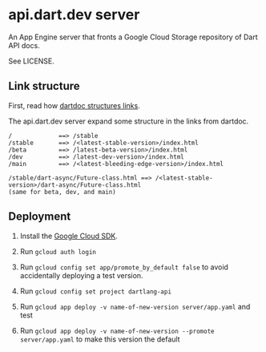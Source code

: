 # api.dart.dev server

An App Engine server that fronts a Google Cloud Storage
repository of Dart API docs.

See LICENSE.

## Link structure

First, read how
[dartdoc structures links](https://github.com/dart-lang/dartdoc/blob/master/README.md#link-structure).

The api.dart.dev server expand some structure in the links from dartdoc.

```
/             ==> /stable
/stable       ==> /<latest-stable-version>/index.html
/beta         ==> /latest-beta-version>/index.html
/dev          ==> /latest-dev-version>/index.html
/main         ==> /<latest-bleeding-edge-version>/index.html

/stable/dart-async/Future-class.html ==> /<latest-stable-version>/dart-async/Future-class.html
(same for beta, dev, and main)
```

## Deployment

1. Install the [Google Cloud SDK][gcloud].

1. Run `gcloud auth login`

1. Run `gcloud config set app/promote_by_default false` to avoid accidentally
   deploying a test version.

1. Run `gcloud config set project dartlang-api`

1. Run `gcloud app deploy -v name-of-new-version server/app.yaml` and test

1. Run `gcloud app deploy -v name-of-new-version --promote server/app.yaml` to
   make this version the default


[gcloud]: https://cloud.google.com/sdk/downloads
